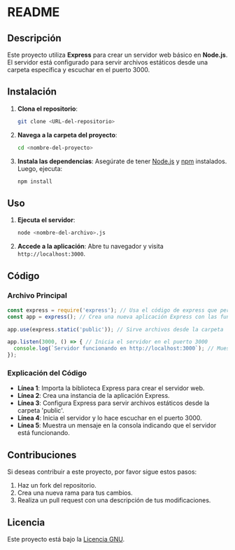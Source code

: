 

# README

## Descripción

Este proyecto utiliza **Express** para crear un servidor web básico en **Node.js**. El servidor está configurado para servir archivos estáticos desde una carpeta específica y escuchar en el puerto 3000.

## Instalación

1. **Clona el repositorio**:
   ```bash
   git clone <URL-del-repositorio>
   ```

2. **Navega a la carpeta del proyecto**:
   ```bash
   cd <nombre-del-proyecto>
   ```

3. **Instala las dependencias**:
   Asegúrate de tener [Node.js](https://nodejs.org/) y [npm](https://www.npmjs.com/) instalados. Luego, ejecuta:
   ```bash
   npm install
   ```

## Uso

1. **Ejecuta el servidor**:
   ```bash
   node <nombre-del-archivo>.js
   ```

2. **Accede a la aplicación**:
   Abre tu navegador y visita `http://localhost:3000`.

## Código

### Archivo Principal

```javascript
const express = require('express'); // Usa el código de express que permite las funcionalidades de un servidor web
const app = express(); // Crea una nueva aplicación Express con las funcionalidades del servidor web

app.use(express.static('public')); // Sirve archivos desde la carpeta 'public' permitiendo la funcionalidad de un servidor web

app.listen(3000, () => { // Inicia el servidor en el puerto 3000
  console.log(`Servidor funcionando en http://localhost:3000`); // Muestra mensaje en consola
});
```

### Explicación del Código

- **Línea 1**: Importa la biblioteca Express para crear el servidor web.
- **Línea 2**: Crea una instancia de la aplicación Express.
- **Línea 3**: Configura Express para servir archivos estáticos desde la carpeta 'public'.
- **Línea 4**: Inicia el servidor y lo hace escuchar en el puerto 3000.
- **Línea 5**: Muestra un mensaje en la consola indicando que el servidor está funcionando.

## Contribuciones

Si deseas contribuir a este proyecto, por favor sigue estos pasos:

1. Haz un fork del repositorio.
2. Crea una nueva rama para tus cambios.
3. Realiza un pull request con una descripción de tus modificaciones.

## Licencia

Este proyecto está bajo la [Licencia GNU](LICENSE).